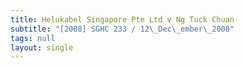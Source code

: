 ```yaml
---
title: Helukabel Singapore Pte Ltd v Ng Tuck Chuan
subtitle: "[2008] SGHC 233 / 12\_Dec\_ember\_2008"
tags: null
layout: single
---
```


